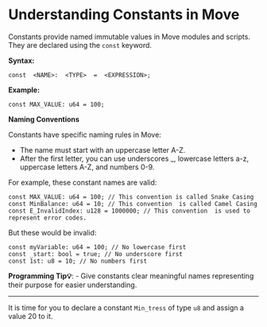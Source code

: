 # Understanding Constants in Move

Constants provide named immutable values in Move modules and scripts. They are declared using the `const` keyword.

**Syntax:**
```
const  <NAME>:  <TYPE>  =  <EXPRESSION>;
```
**Example:**
```
const MAX_VALUE: u64 = 100;
```
**Naming Conventions**

Constants have specific naming rules in Move:
- The name must start with an uppercase letter A-Z.
- After the first letter, you can use underscores _, lowercase letters a-z, uppercase letters A-Z, and numbers 0-9.

For example, these constant names are valid:

```move
const MAX_VALUE: u64 = 100; // This convention is called Snake Casing
const MinBalance: u64 = 10; // This convention  is called Camel Casing
const E_InvalidIndex: u128 = 1000000; // This convention  is used to represent error codes.
```
But these would be invalid:

```move
const myVariable: u64 = 100; // No lowercase first
const _start: bool = true; // No underscore first
const 1st: u8 = 10; // No numbers first
```
 
**Programming Tip💡**: - Give constants clear meaningful names representing their purpose for easier understanding.

---
It is time for you to declare a constant `Min_tress` of type `u8` and assign a value 20 to it.
